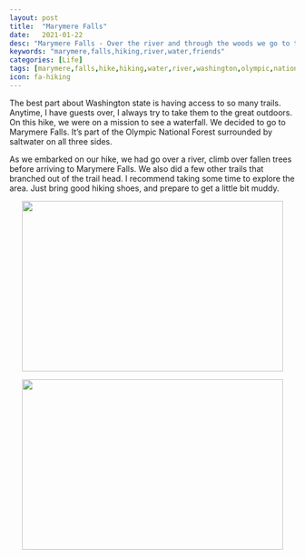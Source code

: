 ```yaml
---
layout: post
title:  "Marymere Falls"
date:   2021-01-22
desc: "Marymere Falls - Over the river and through the woods we go to the Marymere Falls"
keywords: "marymere,falls,hiking,river,water,friends"
categories: [Life]
tags: [marymere,falls,hike,hiking,water,river,washington,olympic,national,forest]
icon: fa-hiking
---
```


The best part about Washington state is having access to so many trails. Anytime, I have guests over, I always try to take them to the great outdoors.  On this hike, we were on a mission to see a waterfall.  We decided to go to Marymere Falls. It’s part of the Olympic National Forest surrounded by saltwater on all three sides. 

As we embarked on our hike, we had go over a river, climb over fallen trees before arriving to Marymere Falls.  We also did a few other trails that branched out of the trail head. I recommend taking some time to explore the area. Just bring good hiking shoes, and prepare to get a little bit muddy.  


<p align="center">
  <img width="460" height="300" src="https://drive.google.com/uc?export=view&id=1G-4aCYnMzKhH69ZblshYXyCJThH1pcUT">
</p>

<p align="center">
  <img width="460" height="300" src="https://drive.google.com/uc?export=view&id=1G8vLM8JPEB8vbsCfZ9dcEYdsRFeq-RTA">
</p>